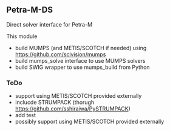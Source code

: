 ## Petra-M-DS

Direct solver interface for Petra-M

This module

 - build MUMPS (and METIS/SCOTCH if needed) using https://github.com/scivision/mumps
 - build mumps_solve interface to use MUMPS solvers
 - build SWIG wrapper to use mumps_build from Python


### ToDo

  - support using METIS/SCOTCH provided externally
  - inclucde STRUMPACK (thorugh https://github.com/sshiraiwa/PySTRUMPACK)
  - add test
  - possibly support using METIS/SCOTCH provided externally
    



